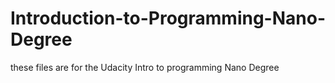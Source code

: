 # Introduction-to-Programming-Nano-Degree
these files are for the Udacity Intro to programming Nano Degree
